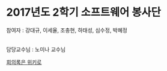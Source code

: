 # 2017년도 2학기 소프트웨어 봉사단 

참여자 : 강대규, 이세율, 조충현, 하태성, 심수정, 박혜정<br><br>

담당교수님 : 노미나 교수님

[회의록은 위키로](https://github.com/hanyang-software-volunteerer/2017-09-software-volunteerer/wiki)
